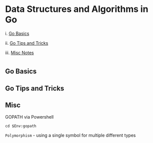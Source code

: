 # Data Structures and Algorithms in Go

i. [Go Basics](#go-basics)

ii. [Go Tips and Tricks](#go-tips-and-tricks)

iii. [Misc Notes](#misc)

#

## Go Basics


## Go Tips and Tricks


## Misc

GOPATH via Powershell

    cd $Env:gopath

`Polymorphism` - using a single symbol for multiple different types